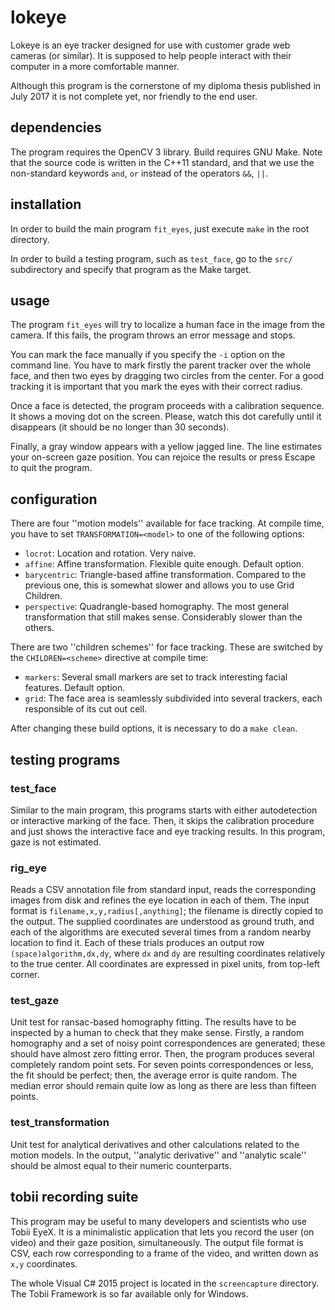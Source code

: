 # lokeye
Lokeye is an eye tracker designed for use with customer grade web cameras (or similar).
It is supposed to help people interact with their computer in a more comfortable manner.

Although this program is the cornerstone of my diploma thesis published in July 2017 it is not complete yet, nor friendly to the end user.

## dependencies
The program requires the OpenCV 3 library.
Build requires GNU Make.
Note that the source code is written in the C++11 standard, and that we use the non-standard keywords `and`, `or` instead of the operators `&&`, `||`.

## installation
In order to build the main program `fit_eyes`, just execute `make` in the root directory.

In order to build a testing program, such as `test_face`, go to the `src/` subdirectory and specify that program as the Make target.

## usage
The program `fit_eyes` will try to localize a human face in the image from the camera.
If this fails, the program throws an error message and stops.

You can mark the face manually if you specify the `-i` option on the command line.
You have to mark firstly the parent tracker over the whole face, and then two eyes by dragging two circles from the center.
For a good tracking it is important that you mark the eyes with their correct radius.

Once a face is detected, the program proceeds with a calibration sequence.
It shows a moving dot on the screen.
Please, watch this dot carefully until it disappears (it should be no longer than 30 seconds).

Finally, a gray window appears with a yellow jagged line.
The line estimates your on-screen gaze position.
You can rejoice the results or press Escape to quit the program.

## configuration

There are four ''motion models'' available for face tracking.
At compile time, you have to set `TRANSFORMATION=<model>` to one of the following options:
 * `locrot`: Location and rotation. Very naive.
 * `affine`: Affine transformation. Flexible quite enough. Default option.
 * `barycentric`: Triangle-based affine transformation. Compared to the previous one, this is somewhat slower and allows you to use Grid Children.
 * `perspective`: Quadrangle-based homography. The most general transformation that still makes sense. Considerably slower than the others.
 
There are two ''children schemes'' for face tracking.
These are switched by the `CHILDREN=<scheme>` directive at compile time:
 * `markers`: Several small markers are set to track interesting facial features. Default option.
 * `grid`: The face area is seamlessly subdivided into several trackers, each responsible of its cut out cell.

After changing these build options, it is necessary to do a `make clean`.

## testing programs

### test_face
Similar to the main program, this programs starts with either autodetection or interactive marking of the face.
Then, it skips the calibration procedure and just shows the interactive face and eye tracking results.
In this program, gaze is not estimated.

### rig_eye
Reads a CSV annotation file from standard input, reads the corresponding images from disk and refines the eye location in each of them.
The input format is `filename,x,y,radius[,anything]`; the filename is directly copied to the output.
The supplied coordinates are understood as ground truth, and each of the algorithms are executed several times from a random nearby location to find it.
Each of these trials produces an output row `(space)algorithm,dx,dy`, where `dx` and `dy` are resulting coordinates relatively to the true center.
All coordinates are expressed in pixel units, from top-left corner.

### test_gaze
Unit test for ransac-based homography fitting.
The results have to be inspected by a human to check that they make sense.
Firstly, a random homography and a set of noisy point correspondences are generated; these should have almost zero fitting error.
Then, the program produces several completely random point sets.
For seven points correspondences or less, the fit should be perfect; then, the average error is quite random.
The median error should remain quite low as long as there are less than fifteen points.

### test_transformation
Unit test for analytical derivatives and other calculations related to the motion models.
In the output, ''analytic derivative'' and ''analytic scale'' should be almost equal to their numeric counterparts.

## tobii recording suite

This program may be useful to many developers and scientists who use Tobii EyeX.
It is a minimalistic application that lets you record the user (on video) and their gaze position, simultaneously.
The output file format is CSV, each row corresponding to a frame of the video, and written down as `x,y` coordinates.

The whole Visual C# 2015 project is located in the `screencapture` directory.
The Tobii Framework is so far available only for Windows.
